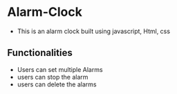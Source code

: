 # Alarm-Clock

- This is an alarm clock built using javascript, Html, css

## Functionalities

- Users can set multiple Alarms
- users can stop the alarm
- users can delete the alarms
